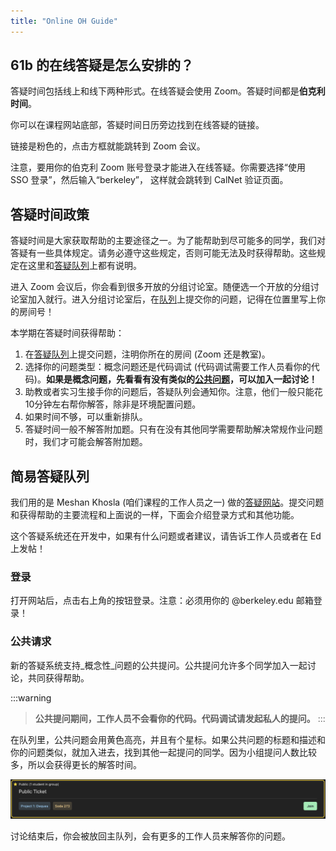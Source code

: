 ```yaml
---
title: "Online OH Guide"
---
```


## 61b 的在线答疑是怎么安排的？

答疑时间包括线上和线下两种形式。在线答疑会使用 Zoom。答疑时间都是**伯克利时间**。

你可以在课程网站底部，答疑时间日历旁边找到在线答疑的链接。

链接是粉色的，点击方框就能跳转到 Zoom 会议。

注意，要用你的伯克利 Zoom 账号登录才能进入在线答疑。你需要选择“使用 SSO 登录”，然后输入“berkeley”， 这样就会跳转到 CalNet 验证页面。

## 答疑时间政策

答疑时间是大家获取帮助的主要途径之一。为了能帮助到尽可能多的同学，我们对答疑有一些具体规定。请务必遵守这些规定，否则可能无法及时获得帮助。这些规定在这里和[答疑队列](https://oh.datastructur.es/)上都有说明。

进入 Zoom 会议后，你会看到很多开放的分组讨论室。随便选一个开放的分组讨论室加入就行。进入分组讨论室后，在[队列](https://oh.datastructur.es/)上提交你的问题，记得在位置里写上你的房间号！

本学期在答疑时间获得帮助：

1. 在[答疑队列](https://oh.datastructur.es/)上提交问题，注明你所在的房间 (Zoom 还是教室)。
2. 选择你的问题类型：概念问题还是代码调试 (代码调试需要工作人员看你的代码)。**如果是概念问题，先看看有没有类似的[公共问题](#public-tickets)，可以加入一起讨论！**
3. 助教或者实习生接手你的问题后，答疑队列会通知你。注意，他们一般只能花10分钟左右帮你解答，除非是环境配置问题。
4. 如果时间不够，可以重新排队。
5. 答疑时间一般不解答附加题。只有在没有其他同学需要帮助解决常规作业问题时，我们才可能会解答附加题。

## 简易答疑队列

我们用的是 Meshan Khosla (咱们课程的工作人员之一) 做的[答疑网站](https://oh.datastructur.es/)。提交问题和获得帮助的主要流程和上面说的一样，下面会介绍登录方式和其他功能。

这个答疑系统还在开发中，如果有什么问题或者建议，请告诉工作人员或者在 Ed 上发帖！

### 登录

打开网站后，点击右上角的按钮登录。注意：必须用你的 @berkeley.edu 邮箱登录！

### 公共请求

新的答疑系统支持_概念性_问题的公共提问。公共提问允许多个同学加入一起讨论，共同获得帮助。

:::warning
> **公共提问期间，工作人员不会看你的代码。代码调试请发起私人的提问。**
:::

在队列里，公共问题会用黄色高亮，并且有个星标。如果公共问题的标题和描述和你的问题类似，就加入进去，找到其他一起提问的同学。因为小组提问人数比较多，所以会获得更长的解答时间。

![公共请求](/img/cs61b/public_ticket.png)

讨论结束后，你会被放回主队列，会有更多的工作人员来解答你的问题。
